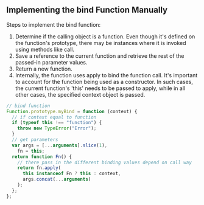 ## Implementing the bind Function Manually

Steps to implement the bind function:

1. Determine if the calling object is a function. Even though it's defined on the function's prototype, there may be instances where it is invoked using methods like call.
2. Save a reference to the current function and retrieve the rest of the passed-in parameter values.
3. Return a new function.
4. Internally, the function uses apply to bind the function call. It's important to account for the function being used as a constructor. In such cases, the current function's 'this' needs to be passed to apply, while in all other cases, the specified context object is passed.

```js
// bind function
Function.prototype.myBind = function (context) {
  // if context equal to function
  if (typeof this !== "function") {
    throw new TypeError("Error");
  }
  // get parameters
  var args = [...arguments].slice(1),
    fn = this;
  return function Fn() {
    // there pass in the different binding values depend on call way
    return fn.apply(
      this instanceof Fn ? this : context,
      args.concat(...arguments)
    );
  };
};
```
